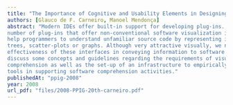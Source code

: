 ```yaml
---
title: "The Importance of Cognitive and Usability Elements in Designing Software Visualization Tools"
authors: [Glauco de F. Carneiro, Manoel Mendonça]
abstract: "Modern IDEs offer built-in support for developing plug-ins. More recently, we have seen a growing
number of plug-ins that offer non-conventional software visualization interfaces. They usually aim to
help programmers to understand unfamiliar source code by representing it in visual structures such as
trees, scatter-plots or graphs. Although very attractive visually, we need to know more about the
effectiveness of these interfaces in conveying information to software engineers. In this paper, we
discuss some concepts and guidelines regarding the requirements of visualization tools for software
comprehension as well as the set-up of an infrastructure to empirically evaluate how useful are those
tools in supporting software comprehension activities."
publishedAt: "ppig-2008"
year: 2008
url_pdf: "files/2008-PPIG-20th-carneiro.pdf"
---
```

